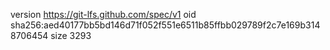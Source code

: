 version https://git-lfs.github.com/spec/v1
oid sha256:aed40177bb5bd146d71f052f551e6511b85ffbb029789f2c7e169b3148706454
size 3293
